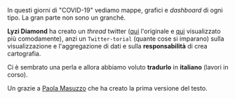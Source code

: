 In questi giorni di "COVID-19" vediamo mappe, grafici e *dashboard* di ogni tipo. La gran parte non sono un granché.

**Lyzi Diamond** ha creato un *thread* twitter ([qui](https://twitter.com/lyzidiamond/status/1238556851643518981) l'originale e [qui](https://threadreaderapp.com/thread/1238556851643518981.html?refreshed=yes) visualizzato più comodamente), anzi un `Twitter-torial` (quante cose si imparano) sulla visualizzazione e l'aggregazione di dati e sulla **responsabilità** di crea cartografia.

Ci è sembrato una perla e allora abbiamo voluto **tradurlo** in **italiano** (lavori in corso).

Un grazie a [Paola Masuzzo](https://twitter.com/pcmasuzzo) che ha creato la prima versione del testo.
